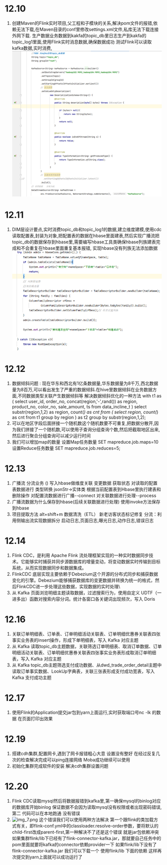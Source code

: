 # 12.10

1. 创建Maven的Flink实时项目,父工程和子模块的关系,解决pom文件的报错,依赖无法下载,在Maven目录的conf里修改settings.xml文件,私库无法下载连接外网下载.
生产数据业务数据到kakfa的topic_db里日志生产到kakfa的topic_log1里面,使用Flink实时消息数据,确保数据成功
测试Flink可以读取kafka数据,实时消费,
![img_1.png](img_1.png)
# 12.11

1. DIM层设计要点,实时消费topic_db和topic_log1的数据,建立维度建模,使用cdc读取配置表,封装为对象,把配置表的数据在hbase里面建表,然后实现广播流把topic_db的数据保存到hbase里,需要编写hbase工具类确保hbase列族建表完成和不会重复在hbase里面重复基本报错,
实现hbase没有列族无法添加数据
![img.png](img.png)

# 12.12

1. 数据倾斜问题 : 现在华东和西北有1亿条数据量,华东数据量为8千万,西北数据量为8百万,可以看出发生了严重的数据倾斜.在hive里数据倾斜在业务数据方面,不同数据类型关联产生数据倾斜等
   解决数据倾斜优化的一种方法
   with t1 as (
   select user_id,
   order_no,
   concat(region,'-',rand()) as  region,
   product_no,
   color_no,
   sale_amount,
   ts
   from data_incline_t
   )
   select substr(region,1,2) as region,
   count(*) as cnt
   from (
   select region,
   count(*) as cnt
   from t1
   group by region
   ) as t2
   group by substr(region,1,2);
2. 可以在地区字段后面拼接一个随机数这个随机数要不可重复,把数据分散开,因为我们拼接了一个随机数,可以使用子查询分组查询个数,然后把截取地区出来,然后进行聚合分组查询可以减少运行时间
3. 我们可以增加map的数量 设置Map任务数量 SET mapreduce.job.maps=10  设置Reduce任务数量 SET mapreduce.job.reduces=5;


# 12.13

1. 广播流 分流业务 ()  写入hbase做维度关联 变更数据 获取状态  对读取的配置表数据进行 类型转换  jsonStr->实体类  根据当前配置表到Hbase里执行建表和删除操作 对配置流数据进行广播--connect  对关联数据进行处理--process 
2. 广播流数据为什么保存到hbase(后续关联数据进行处理)    使用invoke方法保存到hbase  
3. 项目提取方法  alt+shift+m 数据清洗（ETL）  新老访客状态标记修复  分流：利用侧输出流实现数据拆分  启动日志,页面日志,曝光日志,动作日志,错误日志


# 12.14

1. Flink CDC，是利用 Apache Flink 流处理框架实现的一种实时数据同步技术。它能够实时捕获并同步源数据库的增量变动，将变动数据实时传输到目标系统，从而实现数据同步和数据集成。
2. FlinkCDC 底层实现主要依赖于Debezium这个开源的分布式同步和捕获数据变化的引擎。Debezium能够捕获数据库的变更数据并转换为统一的格式，然后FlinkCDC进一步处理这些数据，实现数据的实时处理\
3. 从 Kafka 页面浏览明细主题读取数据，过滤搜索行为，使用自定义 UDTF（一进多出）函数对搜索内容分词。统计各窗口各关键词出现频次，写入 Doris

# 12.16

1. 关联订单明细表、订单表、订单明细活动关联表、订单明细优惠券关联表四张事实业务表的insert操作，形成下单明细表，写入 Kafka 对应主题
2. 从 Kafka 读取topic_db主题数据，关联筛选订单明细表、取消订单数据、订单明细活动关联表、订单明细优惠券关联表四张事实业务表形成取消订单明细表，写入 Kafka 对应主题
3. 从 Kafka topic_db主题筛选支付成功数据、从dwd_trade_order_detail主题中读取订单事实数据、LookUp字典表，关联三张表形成支付成功宽表，写入 Kafka 支付成功主题

# 12.17
1. 使用Flink的Application提交jar包到yarn上面运行,实时获取端口号nc -lk 的数据  在页面打印出效果

# 12.19
1. 搭建cdh集群,配置网卡,遇到了网卡报错粗心大意 设置没有整好 在经过反复几次的检查解决完成可以ping连接网络 Moba成功继续可以使用
2.  初始化集群完成软件的安装  解决cdh集群设置问题
 
# 12.20 
1. Flink CDC读取mysql然后将数据报错到kafka里,第一确保mysql的binlog对应的数据库开始binlog 保证数据不会因为读取mysql没有权限或者出现密码错误,第二 代码可以在本地跑通 没有错误 
2. ![img_7.png](img_7.png)  这个错误我们可以使用两种方法解决  第一个跟flink的类加载方式有关，即flink-conf.yml中的classloader.resolve-order参数，要将默认的
   child-first改成parent-first,第一种解决不了还是这个错误 就是jar包依赖冲突 如果集群flink/lib下已经有了flink-connector-kafka.jar，那就要自己任务中的pom里面就要将kafka的connector依赖provider一下 如果flink/lib下没有了flink-connector-kafka.jar 我们可以下载一个 使用flink/lib 下面的依赖  这样再次提交到yarn上面就可以成功运行了 
